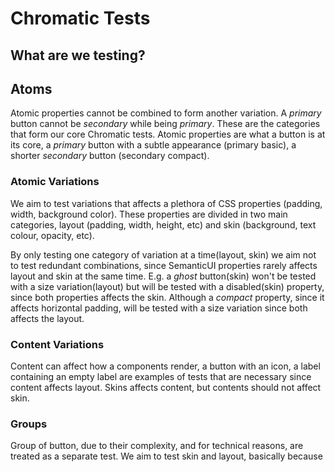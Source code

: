 # Chromatic Tests

## What are we testing?

## Atoms

Atomic properties cannot be combined to form another variation. A _primary_ button cannot be _secondary_ while being _primary_. These are the categories that form our core Chromatic tests. Atomic properties are what a button is at its core, a *primary* button with a subtle appearance (primary basic), a shorter *secondary* button (secondary compact).

### Atomic Variations

We aim to test variations that affects a plethora of CSS properties (padding, width, background color). These properties are divided in two main categories, layout (padding, width, height, etc) and skin (background, text colour, opacity, etc).

By only testing one category of variation at a time(layout, skin) we aim not to test redundant combinations, since SemanticUI properties rarely affects layout and skin at the same time. E.g. a _ghost_ button(skin) won't be tested with a size variation(layout) but will be tested with a disabled(skin) property, since both properties affects the skin. Although a _compact_ property, since it affects horizontal padding, will be tested with a size variation since both affects the layout.

### Content Variations

Content can affect how a components render, a button with an icon, a label containing an empty label are examples of tests that are necessary since content affects layout. Skins affects content, but contents should not affect skin.

### Groups

Group of button, due to their complexity, and for technical reasons, are treated as a separate test. We aim to test skin and layout, basically because 
